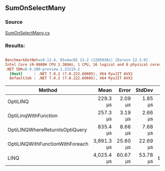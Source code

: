 ﻿## SumOnSelectMany

### Source
[SumOnSelectMany.cs](../../src/OptiLinq.Benchmark/SumOnSelectMany.cs)

### Results:
``` ini

BenchmarkDotNet=v0.13.4, OS=macOS 13.2 (22D5038i) [Darwin 22.3.0]
Intel Core i9-9880H CPU 2.30GHz, 1 CPU, 16 logical and 8 physical cores
.NET SDK=8.0.100-preview.1.23115.2
  [Host]     : .NET 7.0.2 (7.0.222.60605), X64 RyuJIT AVX2
  DefaultJob : .NET 7.0.2 (7.0.222.60605), X64 RyuJIT AVX2


```
|                          Method |       Mean |    Error |   StdDev |         Ratio | RatioSD |   Gen0 | Allocated |     Alloc Ratio |
|-------------------------------- |-----------:|---------:|---------:|--------------:|--------:|-------:|----------:|----------------:|
|                        OptiLINQ |   229.3 μs |  2.09 μs |  1.85 μs | 17.56x faster |   0.22x | 2.6855 |   24032 B |     1.335x less |
|            OptiLinqWithFunction |   257.3 μs |  3.19 μs |  2.66 μs | 15.66x faster |   0.31x |      - |      32 B | 1,002.219x less |
|  OptiLINQWhereReturnIsOptiQuery |   835.4 μs |  8.66 μs |  7.68 μs |  4.82x faster |   0.07x |      - |      33 B |   971.848x less |
| OptiLINQWithFunctionWithForeach | 3,891.3 μs | 25.60 μs | 22.69 μs |  1.03x faster |   0.02x |      - |   32004 B |     1.002x less |
|                            LINQ | 4,025.4 μs | 60.67 μs | 53.78 μs |      baseline |         |      - |   32071 B |                 |
